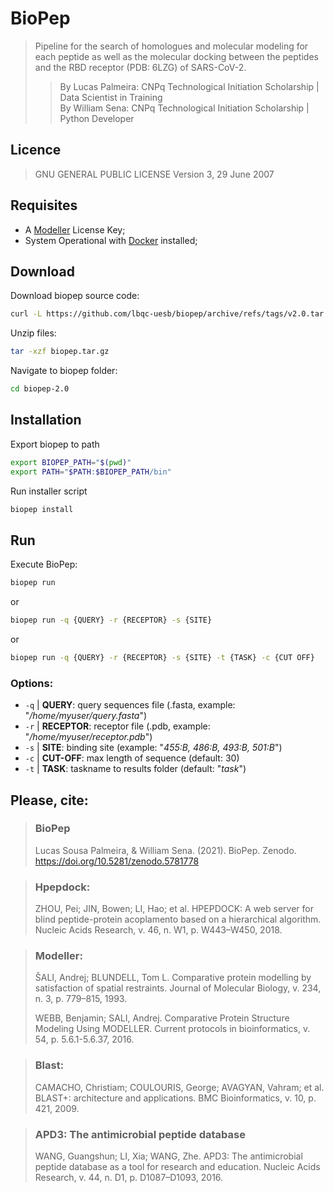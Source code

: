 # BioPep

> Pipeline for the search of homologues and molecular modeling for each peptide as well as the molecular docking between the peptides and the RBD receptor (PDB: 6LZG) of SARS-CoV-2.
>> By Lucas Palmeira: CNPq Technological Initiation Scholarship | Data Scientist in Training <br>
>> By William Sena: CNPq Technological Initiation Scholarship | Python Developer

## Licence
> GNU GENERAL PUBLIC LICENSE Version 3, 29 June 2007

## Requisites

- A [Modeller](https://salilab.org/modeller/) License Key;
- System Operational with [Docker](https://www.docker.com) installed;

## Download

Download biopep source code:
```bash
curl -L https://github.com/lbqc-uesb/biopep/archive/refs/tags/v2.0.tar.gz -o biopep.tar.gz
```

Unzip files:
```bash
tar -xzf biopep.tar.gz
```

Navigate to biopep folder:
```bash
cd biopep-2.0
```

## Installation

Export biopep to path
```bash
export BIOPEP_PATH="$(pwd)"
export PATH="$PATH:$BIOPEP_PATH/bin"
```

Run installer script
```bash
biopep install
```

## Run

Execute BioPep:
```bash
biopep run
```
or
```bash
biopep run -q {QUERY} -r {RECEPTOR} -s {SITE}
```
or
```bash
biopep run -q {QUERY} -r {RECEPTOR} -s {SITE} -t {TASK} -c {CUT OFF}
```

### Options:
- `-q` | **QUERY**: query sequences file (.fasta, example: "*/home/myuser/query.fasta*")
- `-r` | **RECEPTOR**: receptor file (.pdb, example: "*/home/myuser/receptor.pdb*")
- `-s` | **SITE**: binding site (example: "*455:B, 486:B, 493:B, 501:B*")
- `-c` | **CUT-OFF**: max length of sequence (default: 30)
- `-t` | **TASK**: taskname to results folder (default: "*task*")

## Please, cite:
> ### BioPep
> Lucas Sousa Palmeira, & William Sena. (2021). BioPep. Zenodo. https://doi.org/10.5281/zenodo.5781778

> ### Hpepdock:
> ZHOU, Pei; JIN, Bowen; LI, Hao; et al. HPEPDOCK: A web server for blind peptide-protein acoplamento based on a hierarchical algorithm. Nucleic Acids Research, v. 46, n. W1, p. W443–W450, 2018.

> ### Modeller:
> ŠALI, Andrej; BLUNDELL, Tom L. Comparative protein modelling by satisfaction of spatial restraints. Journal of Molecular Biology, v. 234, n. 3, p. 779–815, 1993.
> 
> WEBB, Benjamin; SALI, Andrej. Comparative Protein Structure Modeling Using MODELLER. Current protocols in bioinformatics, v. 54, p. 5.6.1-5.6.37, 2016.

> ### Blast:
> CAMACHO, Christiam; COULOURIS, George; AVAGYAN, Vahram; et al. BLAST+: architecture and applications. BMC Bioinformatics, v. 10, p. 421, 2009.

> ### APD3: The antimicrobial peptide database
> WANG, Guangshun; LI, Xia; WANG, Zhe. APD3: The antimicrobial peptide database as a tool for research and education. Nucleic Acids Research, v. 44, n. D1, p. D1087–D1093, 2016.
